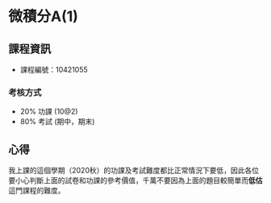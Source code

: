 # 微積分A(1)

## 課程資訊

* 課程編號：10421055

### 考核方式

* 20% 功課 (10@2)
* 80% 考試 (期中，期末)

## 心得

我上課的這個學期（2020秋）的功課及考試難度都比正常情況下要低，因此各位要小心判斷上面的試卷和功課的參考價值，千萬不要因為上面的題目較簡單而**低估**這門課程的難度。



